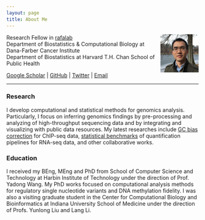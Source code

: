 ```yaml
---
layout: page
title: About Me 
---
```


Research Fellow in [rafalab](http://rafalab.github.io)
<img style="float: right;width:100px;height:100px;" 
src="assets/themes/twitter/bootstrap/img/jamaicapond.jpg"> <br>
Department of Biostatistics & Computational Biology
at Dana-Farber Cancer Institute <br>
Department of Biostatistics
at Harvard T.H. Chan School of Public Health

[Google Scholar](https://scholar.google.com/citations?user=T7QIObwAAAAJ) |
[GitHub](https://github.com/tengmx) |
[Twitter](https://twitter.com/mingxiangteng) |
[Email](mailto:mxteng@jimmy.harvard.edu) 

---

### Research

I develop computational and statistical methods for genomics analysis.
Particularly, I focus on inferring genomics findings by pre-processing 
and analyzing of high-throughput sequencing data and by integrating and 
visualizing with public data resources. My latest researches include 
[GC bias correction](https://doi.org/10.1101/gr.220673.117)
for ChIP-seq data,
[statistical benchmarks](https://doi.org/10.1186/s13059-016-0940-1)
of quantification pipelines for RNA-seq data, and other collaborative works.


### Education

I received my BEng, MEng and PhD from School of Computer Science and Technology
at Harbin Institute of Technology under the direction of Prof. Yadong
Wang. My PhD works focused on computational analysis methods for
regulatory single nucleotide variants and DNA methylation fidelity.
I was also a visiting graduate student in the Center for Computational
Biology and Bioinformatics at Indiana University School of Medicine
under the direction of Profs. Yunlong Liu and Lang Li.
